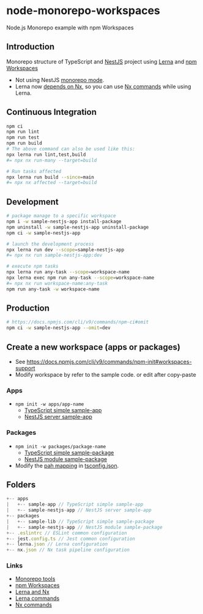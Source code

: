 # node-monorepo-workspaces

Node.js Monorepo example with npm Workspaces

## Introduction

Monorepo structure of TypeScript and [NestJS](https://nestjs.com) project using [Lerna](https://lerna.js.org) and [npm Workspaces](https://docs.npmjs.com/cli/v9/using-npm/workspaces)

- Not using NestJS [monorepo mode](https://docs.nestjs.com/cli/monorepo).
- Lerna now [depends on Nx](https://github.com/lerna/lerna/blob/329eb99e3080cc4d5de53960a7d0421091b08782/core/lerna/package.json#L66), so you can use [Nx commands](https://nx.dev/reference/commands) while using Lerna.

## Continuous Integration

```sh
npm ci
npm run lint
npm run test
npm run build
# The above command can also be used like this:
npx lerna run lint,test,build
#= npx nx run-many --target=build

# Run tasks affected
npx lerna run build --since=main
#= npx nx affected --target=build
```

## Development

```sh
# package manage to a specific workspace
npm i -w sample-nestjs-app install-package
npm uninstall -w sample-nestjs-app uninstall-package
npm ci -w sample-nestjs-app

# launch the development process
npx lerna run dev --scope=sample-nestjs-app
#= npx nx run sample-nestjs-app:dev

# execute npm tasks
npx lerna run any-task --scope=workspace-name
npx lerna exec npm run any-task --scope=workspace-name
#= npx nx run workspace-name:any-task
npm run any-task -w workspace-name
```

## Production

```sh
# https://docs.npmjs.com/cli/v9/commands/npm-ci#omit
npm ci -w sample-nestjs-app --omit=dev
```

## Create a new workspace (apps or packages)

- See <https://docs.npmjs.com/cli/v9/commands/npm-init#workspaces-support>
- Modify workspace by refer to the sample code. or edit after copy-paste

### Apps

- `npm init -w apps/app-name`
  - [TypeScript simple sample-app](apps/sample-app)
  - [NestJS server sample-app](apps/sample-nestjs-app)

### Packages

- `npm init -w packages/package-name`
  - [TypeScript simple sample-package](packages/sample-lib)
  - [NestJS module sample-package](packages/sample-nestjs-lib)
- Modify the [pah mapping](https://www.typescriptlang.org/docs/handbook/module-resolution.html#path-mapping) in [tsconfig.json](tsconfig.json).

## Folders

```js
+-- apps
|   +-- sample-app // TypeScript simple sample-app
|   +-- sample-nestjs-app // NestJS server sample-app
+-- packages
|   +-- sample-lib // TypeScript simple sample-package
|   +-- sample-nestjs-app // NestJS module sample-package
+-- .eslintrc // ESLint common configuration
+-- jest.config.ts // Jest common configuration
+-- lerna.json // Lerna configuration
+-- nx.json // Nx task pipeline configuration
```

### Links

- [Monorepo tools](https://monorepo.tools)
- [npm Workspaces](https://docs.npmjs.com/cli/v9/using-npm/workspaces)
- [Lerna and Nx](https://lerna.js.org/docs/lerna-and-nx)
- [Lerna commands](https://lerna.js.org/docs/api-reference/commands)
- [Nx commands](https://nx.dev/reference/commands)
